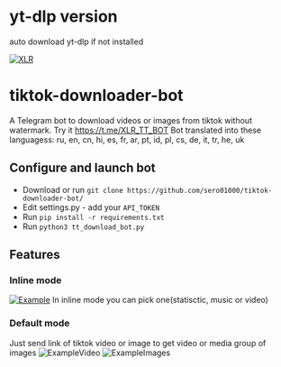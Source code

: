 # yt-dlp version
auto download yt-dlp if not installed

[![XLR](/img/xlr.jpg)](https://t.me/XLR_TT_BOT)
# tiktok-downloader-bot
A Telegram bot to download videos or images from tiktok without watermark. Try it https://t.me/XLR_TT_BOT
Bot translated into these languagess: ru, en, cn, hi, es, fr, ar, pt, id, pl, cs, de, it, tr, he, uk

## Configure and launch bot
  - Download or run `git clone https://github.com/sero01000/tiktok-downloader-bot/`
  - Edit settings.py - add your `API_TOKEN`
  - Run `pip install -r requirements.txt`
  - Run `python3 tt_download_bot.py`

## Features
### Inline mode
  [![Example](/img/inline_example.jpg)](https://t.me/XLR_TT_BOT)
  In inline mode you can pick one(statisctic, music or video)

### Default mode
  Just send link of tiktok video or image to get video or media group of images
  ![ExampleVideo](/img/video_xlr.JPG)
  ![ExampleImages](/img/images_xlr.JPG)
  
